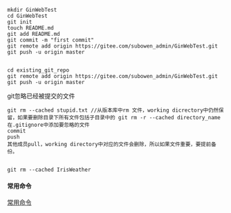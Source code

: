 ```
mkdir GinWebTest
cd GinWebTest
git init
touch README.md
git add README.md
git commit -m "first commit"
git remote add origin https://gitee.com/subowen_admin/GinWebTest.git
git push -u origin master


cd existing_git_repo
git remote add origin https://gitee.com/subowen_admin/GinWebTest.git
git push -u origin master
```


git忽略已经被提交的文件  
```
git rm --cached stupid.txt //从版本库中rm 文件，working dicrectory中仍然保留，如果要删除目录下所有文件包括子目录中的 git rm -r --cached directory_name
在.gitignore中添加要忽略的文件
commit
push
其他成员pull，working directory中对应的文件会删除，所以如果文件重要，要提前备份。
 
 
git rm --cached IrisWeather
```

#### 常用命令
[常用命令](http://alicdn.epg.huan.tv/epg/tech/git-command.jpg)

